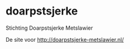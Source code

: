 # doarpstsjerke
Stichting Doarpstsjerke Metslawier

De site voor http://doarpstsjerke-metslawier.nl/
